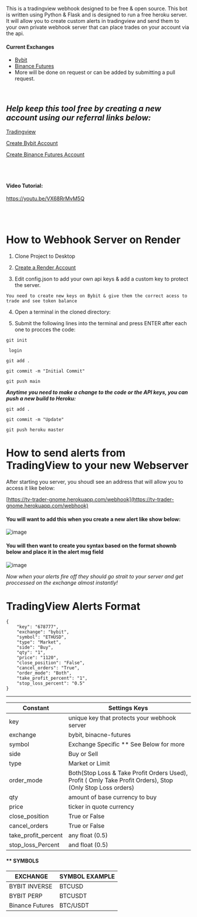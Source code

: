 
This is a tradingview webhook  designed to be free & open source.  This bot is written using Python & Flask and is designed to run a free heroku server. It will allow you to create custom alerts in tradingview and send them to your own private webhook server that can place trades on your account via the api.

#### Current Exchanges 
- [Bybit](https://partner.bybit.com/b/webhookbot)
- [Binance Futures](https://www.binance.com/en/register?ref=LMFD8MJ5)
- More will be done on request or can be added by submitting a pull request.

<br>

***Help keep this tool free by creating a new account using our referral links below:***
-------------------
[Tradingview](https://www.tradingview.com/?offer_id=10&aff_id=9584)

[Create Bybit Account](https://partner.bybit.com/b/webhookbot)

[Create Binance Futures Account](https://www.binance.com/en/register?ref=LMFD8MJ5)

<br>
<br>


#### Video Tutorial:
https://youtu.be/VX68RrMvM5Q


<br>
<br>

# How to Webhook Server on Render

1) Clone Project to Desktop

2) [Create a Render Account](https://render.com/?trk=article-ssr-frontend-pulse_little-text-block)

3) Edit config.json to add your own api keys & add a custom key to protect the server.

```You need to create new keys on Bybit & give them the correct acess to trade and see token balance```
	
4) Open a terminal in the cloned directory:


6) Submit the following lines into the terminal and press ENTER after each one to procces the code: 
 
 
``git init``

`` login``

``git add .``

``git commit -m "Initial Commit"``

``git push main``


***Anytime you need to make a change to the code or the API keys, you can push a new build to Heroku:***

``git add .``

``git commit -m "Update"``

``git push heroku master``

# How to send alerts from TradingView to your new Webserver

After starting you server, you shoudl see an address that will allow you to access it like below:

[https://tv-trader-gnome.herokuapp.com/webhook](https://tv-trader-gnome.herokuapp.com/webhook)

#### You will want to add this when you create a new alert like show below:

![image](https://user-images.githubusercontent.com/33667144/176002365-be54dfdc-690a-433d-9702-e8e9641a45b5.png)

#### You will then want to create you syntax based on the format shownb below and place it in the alert msg field

![image](https://user-images.githubusercontent.com/33667144/176003033-26794889-e041-4737-83f1-4f850335f280.png)


_Now when your alerts fire off they should go strait to your server and get proccessed on the exchange almost instantly!_


# TradingView Alerts Format 

```
{
	"key": "678777",
	"exchange": "bybit",
	"symbol": "ETHUSD",
	"type": "Market",
	"side": "Buy",
	"qty": "1",
	"price": "1120",
	"close_position": "False",
	"cancel_orders": "True",
	"order_mode": "Both",
	"take_profit_percent": "1",
	"stop_loss_percent": "0.5"
}
```



---
| Constant |Settings Keys  |
|--|--|
|key| unique key that protects your webhook server|
|exchange | bybit, binacne-futures |
|symbol | Exchange Specific ** See Below for more |
|side|Buy or Sell		|
|type | Market or Limit		|
|order_mode| Both(Stop Loss & Take Profit Orders Used), Profit ( Omly Take Profit Orders), Stop (Only Stop Loss orders)|
|qty| amount of base currency to buy 		|
|price|  ticker in quote currency		|
|close_position| True or False 		|
|cancel_orders|True or False 		|
|take_profit_percent| any float	 (0.5)	|
|stop_loss_Percent	 |and float (0.5)		|


#### ** SYMBOLS
| EXCHANGE | SYMBOL EXAMPLE |
|--|--|
|BYBIT INVERSE| BTCUSD|
|BYBIT PERP | BTCUSDT|
|Binance Futures | BTC/USDT|
